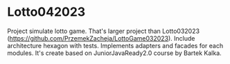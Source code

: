 # Lotto042023

Project simulate lotto game. That's larger project than Lotto032023 (https://github.com/PrzemekZacheja/LottoGame032023).
Include architecture hexagon with tests. Implements
adapters and facades for each modules.
It's create based on JuniorJavaReady2.0 course by Bartek Kalka.